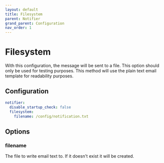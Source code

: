 ```yaml
---
layout: default
title: Filesystem
parent: Notifier
grand_parent: Configuration
nav_order: 1
---
```


# Filesystem

With this configuration, the message will be sent to a file. This option should only be used for testing purposes. 
This method will use the plain text email template for readability purposes.

## Configuration

```yaml
notifier:
  disable_startup_check: false
  filesystem:
    filename: /config/notification.txt
```

## Options

### filename

The file to write email text to. If it doesn't exist it will be created.
